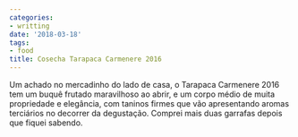 ```yaml
---
categories:
- writting
date: '2018-03-18'
tags:
- food
title: Cosecha Tarapaca Carmenere 2016
---
```


Um achado no mercadinho do lado de casa, o Tarapaca Carmenere 2016 tem um buquê frutado maravilhoso ao abrir, e um corpo médio de muita propriedade e elegância, com taninos firmes que vão apresentando aromas terciários no decorrer da degustação. Comprei mais duas garrafas depois que fiquei sabendo.

